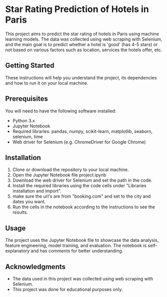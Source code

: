 # Star Rating Prediction of Hotels in Paris
This project aims to predict the star rating of hotels in Paris using machine learning models. The data was collected using web scraping with Selenium, and the main goal is to predict whether a hotel is 'good' (has 4-5 stars) or not based on various factors such as location, services the hotels offer, etc.

## Getting Started
These instructions will help you understand the project, its dependencies and how to run it on your local machine.

## Prerequisites
You will need to have the following software installed:

+ Python 3.x
+ Jupyter Notebook
+ Required libraries: pandas, numpy, scikit-learn, matplotlib, seaborn, selenium, time
+ Web driver for Selenium (e.g. ChromeDriver for Google Chrome)

## Installation
1. Clone or download the repository to your local machine.
2. Open the Jupyter Notebook file project.ipynb
3. Download the web driver for Selenium and set the path in the code.
4. Install the required libraries using the code cells under "Libraries installation and import".
5. make sure the url's are from "booking.com" and set to the city and dates you want.
6. Run the cells in the notebook according to the instructions to see the results.

## Usage
The project uses the Jupyter Notebook file to showcase the data analysis, feature engineering, model training, and evaluation. The notebook is self-explanatory and has comments for better understanding.

## Acknowledgments
+ The data used in this project was collected using web scraping with Selenium.
+ This project was done for educational purposes only.
